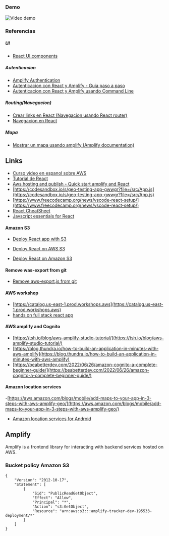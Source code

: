 ### Demo

<img src='https://imgur.com/a/0CbveMK' title='video demo' width='' alt='Video demo'/>

### Referencias

##### UI

- [React UI components](https://ui.docs.amplify.aws/react/components/flex)

##### Autenticacion

- [Amplify Authentication](https://aws.amazon.com/blogs/mobile/amplify-uis-new-authenticator-component-makes-it-easy-to-add-customizable-login-pages-to-your-react-angular-or-vue-app/)
- [Autenticacion con React y Amplify - Guia paso a paso](https://welearncode.com/amplify-authenticator/)
- [Autenticacion con React y Amplify usando Command Line](https://blog.logrocket.com/authentication-react-aws-amplify-cognito/)

##### Routing(Navegacion)

- [Crear links en React (Navegacion usando React router)](https://stackabuse.com/programmatically-navigate-using-react-router/)
- [Navegacion en React](https://rookiecoder.medium.com/react-button-click-navigate-to-new-page-6af7397ea220)

##### Mapa

- [ Mostrar un mapa usando amplify (Amplify documentation)](https://docs.amplify.aws/lib/geo/maps/q/platform/js/)

## Links

- [Curso video en espanol sobre AWS ](https://marcia.dev/courses/sls-esp/)
- [Tutorial de React](https://ibaslogic.com/react-tutorial-for-beginners/)
- [Aws hosting and publish - Quick start amplify and React](https://docs.amplify.aws/start/getting-started/hosting/q/integration/react/)
- [https://codesandbox.io/s/geo-testing-app-gwwgr?file=/src/App.js](https://codesandbox.io/s/geo-testing-app-gwwgr?file=/src/App.js)
- [https://www.freecodecamp.org/news/vscode-react-setup/](https://www.freecodecamp.org/news/vscode-react-setup/)
- [React CheatSheet](https://www.freecodecamp.org/news/the-react-cheatsheet/#react-components)
- [Javscript essentials for React](https://www.freecodecamp.org/news/javascript-skills-you-need-for-react-practical-examples/)

#### Amazon S3

- [Deploy React app with S3](https://medium.com/dailyjs/a-guide-to-deploying-your-react-app-with-aws-s3-including-https-a-custom-domain-a-cdn-and-58245251f08)

- [Deploy React on AWS S3](https://www.cloudthat.com/resources/blog/step-by-step-guide-to-deploy-reactjs-app-on-aws-s3)

- [Deploy React on Amazon S3](https://aws.plainenglish.io/deploy-react-apps-on-amazon-s3-95bb9f5870d1)

#### Remove was-export from git

- [Remove aws-export.js from git](https://stackoverflow.com/questions/61514515/missing-aws-exports-js-always-when-building-aws-amplify-react-app-with-amplify-i)

#### AWS workshop

- [https://catalog.us-east-1.prod.workshops.aws](https://catalog.us-east-1.prod.workshops.aws)
- [hands on full stack react app](https://aws.amazon.com/getting-started/hands-on/build-react-app-amplify-graphql/?ref=gsrchandson&id=updated)

#### AWS amplify and Cognito

- [https://tsh.io/blog/aws-amplify-studio-tutorial/](https://tsh.io/blog/aws-amplify-studio-tutorial/)
- [https://blog.thundra.io/how-to-build-an-application-in-minutes-with-aws-amplify](https://blog.thundra.io/how-to-build-an-application-in-minutes-with-aws-amplify)
- [https://beabetterdev.com/2022/06/26/amazon-cognito-a-complete-beginner-guide/](https://beabetterdev.com/2022/06/26/amazon-cognito-a-complete-beginner-guide/)

#### Amazon location services

-[https://aws.amazon.com/blogs/mobile/add-maps-to-your-app-in-3-steps-with-aws-amplify-geo/](https://aws.amazon.com/blogs/mobile/add-maps-to-your-app-in-3-steps-with-aws-amplify-geo/)

- [Amazon location services for Android](https://aws.amazon.com/blogs/mobile/add-maps-to-your-android-app-with-aws-amplify-geo-powered-by-amazon-location-service/)

## Amplify

Amplify is a frontend library for interacting with backend services hosted on AWS.

### Bucket policy Amazon S3

```
{
    "Version": "2012-10-17",
    "Statement": [
        {
            "Sid": "PublicReadGetObject",
            "Effect": "Allow",
            "Principal": "*",
            "Action": "s3:GetObject",
            "Resource": "arn:aws:s3:::amplify-tracker-dev-195533-deployment/*"
        }
    ]
}
```
